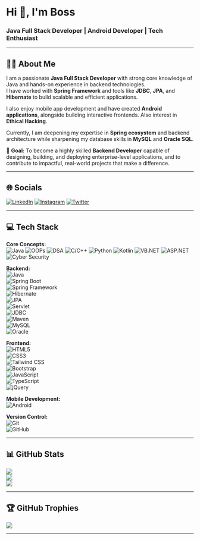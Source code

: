 <h1 align="left">Hi 👋, I'm Boss</h1>
<h3 align="left">Java Full Stack Developer | Android Developer | Tech Enthusiast</h3>

---

## 🧑‍💻 About Me

I am a passionate **Java Full Stack Developer** with strong core knowledge of Java and hands-on experience in backend technologies.  
I have worked with **Spring Framework** and tools like **JDBC**, **JPA**, and **Hibernate** to build scalable and efficient applications.  

I also enjoy mobile app development and have created **Android applications**, alongside building interactive frontends. Also interest in **Ethical Hacking**.

Currently, I am deepening my expertise in **Spring ecosystem** and backend architecture while sharpening my database skills in **MySQL** and **Oracle SQL**.  

🎯 **Goal:** To become a highly skilled **Backend Developer** capable of designing, building, and deploying enterprise-level applications, and to contribute to impactful, real-world projects that make a difference.  

---

## 🌐 Socials  
[![LinkedIn](https://img.shields.io/badge/LinkedIn-%230077B5.svg?logo=linkedin&logoColor=white)](https://linkedin.com/in/yourprofile) [![Instagram](https://img.shields.io/badge/Instagram-%23E4405F.svg?logo=Instagram&logoColor=white)](https://instagram.com/yourprofile) [![Twitter](https://img.shields.io/badge/Twitter-%231DA1F2.svg?logo=Twitter&logoColor=white)](https://twitter.com/yourprofile)

---

## 💻 Tech Stack  

**Core Concepts:**  
![Java](https://img.shields.io/badge/Java-%23ED8B00.svg?logo=openjdk&logoColor=white) ![OOPs](https://img.shields.io/badge/OOPs-%2300f.svg?logoColor=white) ![DSA](https://img.shields.io/badge/DSA-%2300f.svg?logoColor=white) ![C/C++](https://img.shields.io/badge/C%2FC++-%2300599C.svg?logo=c%2B%2B&logoColor=white) ![Python](https://img.shields.io/badge/Python-%233776AB.svg?logo=python&logoColor=white) ![Kotlin](https://img.shields.io/badge/Kotlin-%237F52FF.svg?logo=kotlin&logoColor=white) ![VB.NET](https://img.shields.io/badge/VB.NET-%23512BD4.svg?logo=dotnet&logoColor=white) ![ASP.NET](https://img.shields.io/badge/ASP.NET-%23512BD4.svg?logo=dotnet&logoColor=white) ![Cyber Security](https://img.shields.io/badge/Cyber%20Security-%2300f.svg?logoColor=white)

**Backend:**  
![Java](https://img.shields.io/badge/Java-%23ED8B00.svg?logo=openjdk&logoColor=white)  
![Spring Boot](https://img.shields.io/badge/Spring%20Boot-%236DB33F.svg?logo=springboot&logoColor=white)  
![Spring Framework](https://img.shields.io/badge/Spring-%236DB33F.svg?logo=spring&logoColor=white)  
![Hibernate](https://img.shields.io/badge/Hibernate-%235C4C3F.svg?logo=hibernate&logoColor=white)  
![JPA](https://img.shields.io/badge/JPA-%2300f.svg?logoColor=white)  
![Servlet](https://img.shields.io/badge/Servlet-%2300f.svg?logoColor=white)  
![JDBC](https://img.shields.io/badge/JDBC-%2300f.svg?logoColor=white)  
![Maven](https://img.shields.io/badge/Maven-%23C71A36.svg?logo=apache-maven&logoColor=white)  
![MySQL](https://img.shields.io/badge/MySQL-%2300f.svg?logo=mysql&logoColor=white)  
![Oracle](https://img.shields.io/badge/Oracle-F80000?logo=oracle&logoColor=white)  

**Frontend:**  
![HTML5](https://img.shields.io/badge/HTML5-%23E34F26.svg?logo=html5&logoColor=white)  
![CSS3](https://img.shields.io/badge/CSS3-%231572B6.svg?logo=css3&logoColor=white)  
![Tailwind CSS](https://img.shields.io/badge/Tailwind_CSS-%2338B2AC.svg?logo=tailwind-css&logoColor=white)  
![Bootstrap](https://img.shields.io/badge/Bootstrap-%23563D7C.svg?logo=bootstrap&logoColor=white)  
![JavaScript](https://img.shields.io/badge/JavaScript-%23323330.svg?logo=javascript&logoColor=%23F7DF1E)  
![TypeScript](https://img.shields.io/badge/TypeScript-%23007ACC.svg?logo=typescript&logoColor=white)  
![jQuery](https://img.shields.io/badge/jQuery-%230769AD.svg?logo=jquery&logoColor=white)  

**Mobile Development:**  
![Android](https://img.shields.io/badge/Android-%233DDC84.svg?logo=android&logoColor=white)  

**Version Control:**  
![Git](https://img.shields.io/badge/Git-%23F05033.svg?logo=git&logoColor=white)  
![GitHub](https://img.shields.io/badge/GitHub-%23121011.svg?logo=github&logoColor=white)  

---

## 📊 GitHub Stats  
![](https://github-readme-stats.vercel.app/api?username=YourUserName&theme=dark&hide_border=false&include_all_commits=true&count_private=true)  
![](https://github-readme-streak-stats.herokuapp.com/?user=YourUserName&theme=dark&hide_border=false)  
![](https://github-readme-stats.vercel.app/api/top-langs/?username=YourUserName&theme=dark&hide_border=false&layout=compact)  

---

## 🏆 GitHub Trophies  
![](https://github-profile-trophy.vercel.app/?username=YourUserName&theme=darkhub&no-frame=false&no-bg=false&margin-w=4)  

---
